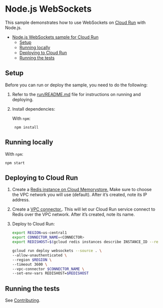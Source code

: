 # Node.js WebSockets

This sample demonstrates how to use WebSockets on
[Cloud Run][run] with Node.js.

- [Node.js WebSockets sample for Cloud Run](#nodejs-websockets-sample-for-cloud-run)
  - [Setup](#setup)
  - [Running locally](#running-locally)
  - [Deploying to Cloud Run](#deploying-to-cloud-run)
  - [Running the tests](#running-the-tests)

## Setup

Before you can run or deploy the sample, you need to do the following:

1. Refer to the [run/README.md][readme] file for instructions on
    running and deploying.
1. Install dependencies:

    With `npm`:

        npm install

## Running locally

With `npm`:

    npm start

## Deploying to Cloud Run

1. Create a [Redis instance on Cloud Memorystore.](https://cloud.google.com/memorystore/docs/redis/creating-managing-instances) Make sure to choose the VPC network you will use (default). After it’s created, note its IP address.

1. Create a [VPC connector.](https://cloud.google.com/vpc/docs/configure-serverless-vpc-access#creating_a_connector). This will let our Cloud Run service connect to Redis over the VPC network. After it’s created, note its name.

1. Deploy to Cloud Run:

    ```bash
    export REGION=us-central1
    export CONNECTOR_NAME=<CONNECTOR>
    export REDISHOST=$(gcloud redis instances describe INSTANCE_ID --region REGION --format "value(host)")

    gcloud run deploy websockets --source . \
    --allow-unauthenticated \
    --region $REGION \
    --timeout 3600 \
    --vpc-connector $CONNECTOR_NAME \
    --set-env-vars REDISHOST=$REDISHOST
    ```

## Running the tests

See [Contributing][contributing].

[run]: https://cloud.google.com/run/docs
[readme]: ../README.md
[contributing]: https://github.com/GoogleCloudPlatform/nodejs-docs-samples/blob/main/CONTRIBUTING.md
